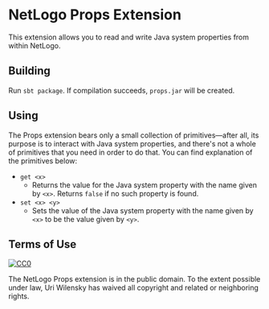 # NetLogo Props Extension

This extension allows you to read and write Java system properties from within NetLogo.

## Building

Run `sbt package`.  If compilation succeeds, `props.jar` will be created.

## Using

The Props extension bears only a small collection of primitives—after all, its purpose is to interact with Java system properties, and there's not a whole of primitives that you need in order to do that.  You can find explanation of the primitives below:

* `get <x>`
  * Returns the value for the Java system property with the name given by `<x>`.  Returns `false` if no such property is found.
* `set <x> <y>`
  * Sets the value of the Java system property with the name given by `<x>` to be the value given by `<y>`.

## Terms of Use

[![CC0](http://i.creativecommons.org/p/zero/1.0/88x31.png)](http://creativecommons.org/publicdomain/zero/1.0/)

The NetLogo Props extension is in the public domain.  To the extent possible under law, Uri Wilensky has waived all copyright and related or neighboring rights.
